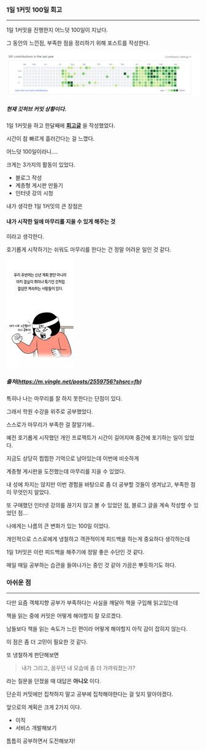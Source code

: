 ### 1일 1커밋 100일 회고

---

1일 1커밋을 진행한지 어느덧 100일이 지났다.

그 동안의 느낀점, 부족한 점을 정리하기 위해 포스트를 작성한다.


![저장소](images/1일1커밋.png)
##### 현재 깃허브 커밋 상황이다.

1일 1커밋을 하고 한달째에 **[회고글](https://pro-dev.tistory.com/13?category=819941)** 을 작성했었다.

시간이 참 빠르게 흘러간다는 걸 느꼈다.

어느덧 100일이라니....

크게는 3가지의 활동이 있었다.

- 블로그 작성
- 계층형 게시판 만들기
- 인터넷 강의 시청

내가 생각한 1일 1커밋의 큰 장점은

#### 내가 시작한 일에 마무리를 지을 수 있게 해주는 것

이라고 생각한다.

호기롭게 시작하기는 쉬워도 마무리를 한다는 건 정말 어려운 일인 것 같다.

![다짐](images/다짐짤.png)

##### 출처(https://m.vingle.net/posts/2559756?shsrc=fb)


특히나 나는 마무리를 잘 하지 못한다는 단점이 있다. 

그래서 학원 수강을 위주로 공부했었다.

스스로가 마무리가 부족한 걸 잘알기에..

예전 호기롭게 시작했던 개인 프로젝트가 시간이 길어지며 중간에 포기하는 일이 있었다.

지금도 상당히 찝찝한 기억으로 남아있는데 이번에 비슷하게

계층형 게시판을 도전했는데 마무리를 지을 수 있었다.

내 성에 차지는 않지만 이번 경험을 바탕으로 좀 더 공부할 것들이 생겨났고, 부족한 점이 무엇인지 알았다.

또 구매했던 인터넷 강의를 끊기지 않고 볼 수 있었던 점, 블로그 글을 계속 작성할 수 있었던 점... 

나에게는 나름의 큰 변화가 있는 100일 이었다.

개인적으로 스스로에게 냉철하고 객관적이게 피드백을 하는게 중요하다 생각하는데

1일 1커밋은 이런 피드백을 해주기에 정말 좋은 수단인 것 같다.

매일 매일 공부하는 습관을 들여나가는 중인 것 같아 가끔은 뿌듯하기도 하다.

### 아쉬운 점 
---

다만 요즘 객체지향 공부가 부족하다는 사실을 깨달아 책을 구입해 읽고있는데 

책을 읽는 중에 커밋은 어떻게 해야할지 잘 모르겠다. 

남들보다 책을 읽는 속도가 느린 편이라 어떻게 해야할지 아직 감이 잡히지 않는다.

이 점은 좀 더 고민이 필요한 것 같다.

또 냉철하게 판단해보면 

> 내가 그리고, 꿈꾸던 내 모습에 좀 더 가까워졌는가?

라는 질문을 던졌을 때 대답은 **아니오** 이다.

단순히 커밋에만 집착하지 말고 공부에 집착해야한다는 걸 잊지 말아야겠다.

앞으로의 계획은 크게 2가지 이다.

* 이직
* 서비스 개발해보기

틈틈히 공부하면서 도전해보자!





